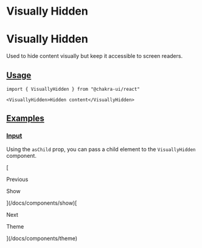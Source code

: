 # Visually Hidden

Visually Hidden
===============

Used to hide content visually but keep it accessible to screen readers.

[Usage](#usage)
---------------

```
import { VisuallyHidden } from "@chakra-ui/react"
```

```
<VisuallyHidden>Hidden content</VisuallyHidden>
```

[Examples](#examples)
---------------------

### [Input](#input)

Using the `asChild` prop, you can pass a child element to the `VisuallyHidden` component.

[

Previous

Show



](/docs/components/show)[

Next

Theme



](/docs/components/theme)
